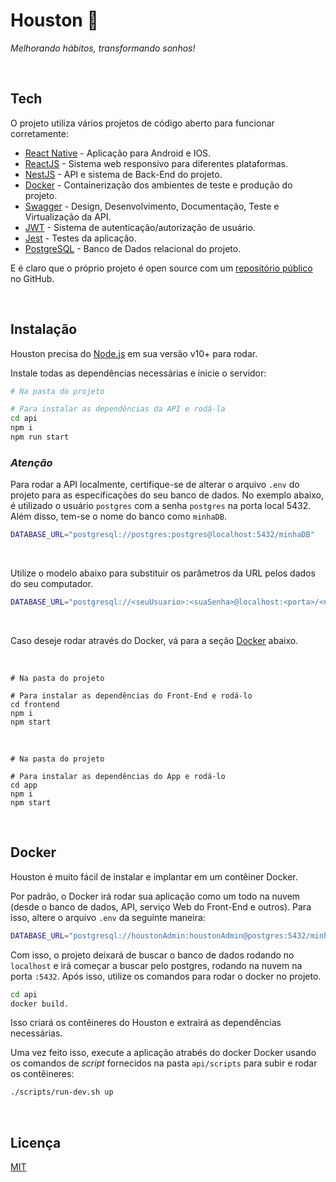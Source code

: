# Houston 🚀
_Melhorando hábitos, transformando sonhos!_

<br>

## Tech

O projeto utiliza vários projetos de código aberto para funcionar corretamente:

- [React Native](https://reactnative.dev/) - Aplicação para Android e IOS.
- [ReactJS](https://react.dev/) - Sistema web responsivo para diferentes plataformas.
- [NestJS](https://nestjs.com/) - API e sistema de Back-End do projeto.
- [Docker](https://www.docker.com/) - Containerização dos ambientes de teste e produção do projeto.
- [Swagger](https://swagger.io/) - Design, Desenvolvimento, Documentação, Teste e Virtualização da API. 
- [JWT](https://jwt.io/) - Sistema de autenticação/autorização de usuário.
- [Jest](https://jestjs.io/pt-BR/) - Testes da aplicação.
- [PostgreSQL](https://www.postgresql.org/) - Banco de Dados relacional do projeto.

E é claro que o próprio projeto é open source com um [repositório público](https://github.com/Pedroo-Nietoo/Houston) no GitHub.

<br>

## Instalação

Houston precisa do [Node.js](https://nodejs.org/) em sua versão v10+ para rodar.

Instale todas as dependências necessárias e inicie o servidor:

```sh 
# Na pasta do projeto

# Para instalar as dependências da API e rodá-la
cd api
npm i
npm run start
```
### *Atenção*
Para rodar a API localmente, certifique-se de alterar o arquivo `.env` do projeto para as especificações do seu banco de dados. No exemplo abaixo, é utilizado o usuário `postgres` com a senha `postgres` na porta local 5432. Além disso, tem-se o nome do banco como `minhaDB`.

```sh 
DATABASE_URL="postgresql://postgres:postgres@localhost:5432/minhaDB"
```

<br>

Utilize o modelo abaixo para substituir os parâmetros da URL pelos dados do seu computador. 

```sh 
DATABASE_URL="postgresql://<seuUsuario>:<suaSenha>@localhost:<porta>/<nomeDoBanco>"
```

<br>

Caso deseje rodar através do Docker, vá para a seção [Docker](https://github.com/Pedroo-Nietoo/Projeto/README.md) abaixo.

<br>

```
# Na pasta do projeto

# Para instalar as dependências do Front-End e rodá-lo
cd frontend
npm i
npm start
```

<br>

```
# Na pasta do projeto

# Para instalar as dependências do App e rodá-lo
cd app
npm i
npm start
```

<br>

## Docker

Houston é muito fácil de instalar e implantar em um contêiner Docker.

Por padrão, o Docker irá rodar sua aplicação como um todo na nuvem (desde o banco de dados, API, serviço Web do Front-End e outros). Para isso, altere o arquivo `.env` da seguinte maneira:

```sh
DATABASE_URL="postgresql://houstonAdmin:houstonAdmin@postgres:5432/minhaDB"
```

Com isso, o projeto deixará de buscar o banco de dados rodando no `localhost` e irá começar a buscar pelo postgres, rodando na nuvem na porta `:5432`. Após isso, utilize os comandos para rodar o docker no projeto.

```sh
cd api
docker build.
```

Isso criará os contêineres do Houston e extrairá as dependências necessárias.

Uma vez feito isso, execute a aplicação atrabés do docker Docker usando os comandos de _script_ fornecidos na pasta `api/scripts` para subir e rodar os contêineres:

```sh
./scripts/run-dev.sh up
```

<br>

## Licença

[MIT](https://opensource.org/license/mit/)

